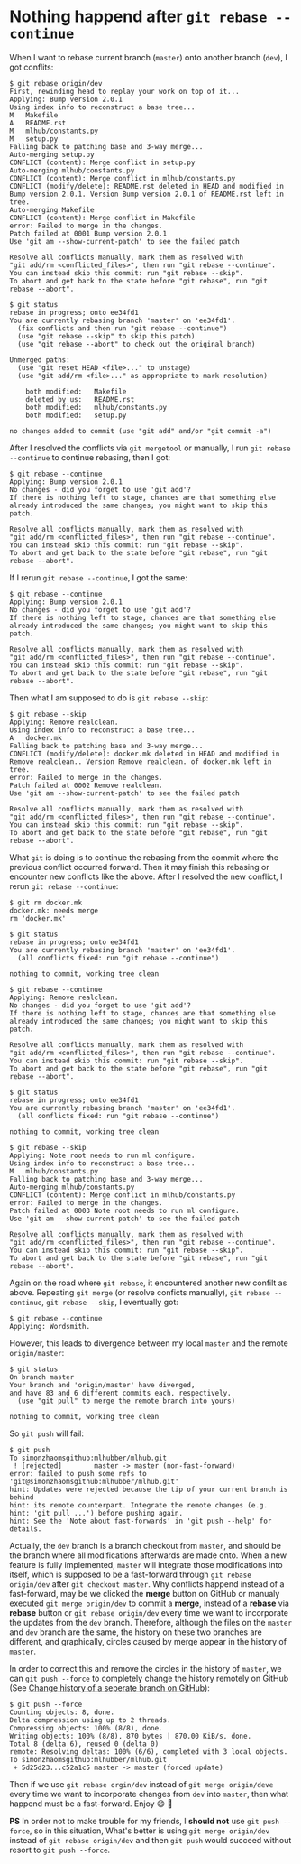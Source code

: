 # Nothing happend after `git rebase --continue` #

When I want to rebase current branch (`master`) onto another branch
(`dev`), I got conflits:

```console
$ git rebase origin/dev 
First, rewinding head to replay your work on top of it...
Applying: Bump version 2.0.1
Using index info to reconstruct a base tree...
M	Makefile
A	README.rst
M	mlhub/constants.py
M	setup.py
Falling back to patching base and 3-way merge...
Auto-merging setup.py
CONFLICT (content): Merge conflict in setup.py
Auto-merging mlhub/constants.py
CONFLICT (content): Merge conflict in mlhub/constants.py
CONFLICT (modify/delete): README.rst deleted in HEAD and modified in Bump version 2.0.1. Version Bump version 2.0.1 of README.rst left in tree.
Auto-merging Makefile
CONFLICT (content): Merge conflict in Makefile
error: Failed to merge in the changes.
Patch failed at 0001 Bump version 2.0.1
Use 'git am --show-current-patch' to see the failed patch

Resolve all conflicts manually, mark them as resolved with
"git add/rm <conflicted_files>", then run "git rebase --continue".
You can instead skip this commit: run "git rebase --skip".
To abort and get back to the state before "git rebase", run "git rebase --abort".

$ git status 
rebase in progress; onto ee34fd1
You are currently rebasing branch 'master' on 'ee34fd1'.
  (fix conflicts and then run "git rebase --continue")
  (use "git rebase --skip" to skip this patch)
  (use "git rebase --abort" to check out the original branch)

Unmerged paths:
  (use "git reset HEAD <file>..." to unstage)
  (use "git add/rm <file>..." as appropriate to mark resolution)

	both modified:   Makefile
	deleted by us:   README.rst
	both modified:   mlhub/constants.py
	both modified:   setup.py

no changes added to commit (use "git add" and/or "git commit -a")
```

After I resolved the conflicts via `git mergetool` or manually, I run
`git rebase --continue` to continue rebasing, then I got:

```console
$ git rebase --continue 
Applying: Bump version 2.0.1
No changes - did you forget to use 'git add'?
If there is nothing left to stage, chances are that something else
already introduced the same changes; you might want to skip this patch.

Resolve all conflicts manually, mark them as resolved with
"git add/rm <conflicted_files>", then run "git rebase --continue".
You can instead skip this commit: run "git rebase --skip".
To abort and get back to the state before "git rebase", run "git rebase --abort".
```

If I rerun `git rebase --continue`, I got the same:

```console
$ git rebase --continue 
Applying: Bump version 2.0.1
No changes - did you forget to use 'git add'?
If there is nothing left to stage, chances are that something else
already introduced the same changes; you might want to skip this patch.

Resolve all conflicts manually, mark them as resolved with
"git add/rm <conflicted_files>", then run "git rebase --continue".
You can instead skip this commit: run "git rebase --skip".
To abort and get back to the state before "git rebase", run "git rebase --abort".
```

Then what I am supposed to do is `git rebase --skip`:

```console
$ git rebase --skip 
Applying: Remove realclean.
Using index info to reconstruct a base tree...
A	docker.mk
Falling back to patching base and 3-way merge...
CONFLICT (modify/delete): docker.mk deleted in HEAD and modified in Remove realclean.. Version Remove realclean. of docker.mk left in tree.
error: Failed to merge in the changes.
Patch failed at 0002 Remove realclean.
Use 'git am --show-current-patch' to see the failed patch

Resolve all conflicts manually, mark them as resolved with
"git add/rm <conflicted_files>", then run "git rebase --continue".
You can instead skip this commit: run "git rebase --skip".
To abort and get back to the state before "git rebase", run "git rebase --abort".
```

What `git` is doing is to continue the rebasing from the commit where
the previous conflict occurred forward.  Then it may finish this
rebasing or encounter new conflicts like the above.  After I resolved
the new conflict, I rerun `git rebase --continue`:

```console
$ git rm docker.mk 
docker.mk: needs merge
rm 'docker.mk'

$ git status 
rebase in progress; onto ee34fd1
You are currently rebasing branch 'master' on 'ee34fd1'.
  (all conflicts fixed: run "git rebase --continue")

nothing to commit, working tree clean

$ git rebase --continue 
Applying: Remove realclean.
No changes - did you forget to use 'git add'?
If there is nothing left to stage, chances are that something else
already introduced the same changes; you might want to skip this patch.

Resolve all conflicts manually, mark them as resolved with
"git add/rm <conflicted_files>", then run "git rebase --continue".
You can instead skip this commit: run "git rebase --skip".
To abort and get back to the state before "git rebase", run "git rebase --abort".

$ git status 
rebase in progress; onto ee34fd1
You are currently rebasing branch 'master' on 'ee34fd1'.
  (all conflicts fixed: run "git rebase --continue")

nothing to commit, working tree clean

$ git rebase --skip 
Applying: Note root needs to run ml configure.
Using index info to reconstruct a base tree...
M	mlhub/constants.py
Falling back to patching base and 3-way merge...
Auto-merging mlhub/constants.py
CONFLICT (content): Merge conflict in mlhub/constants.py
error: Failed to merge in the changes.
Patch failed at 0003 Note root needs to run ml configure.
Use 'git am --show-current-patch' to see the failed patch

Resolve all conflicts manually, mark them as resolved with
"git add/rm <conflicted_files>", then run "git rebase --continue".
You can instead skip this commit: run "git rebase --skip".
To abort and get back to the state before "git rebase", run "git rebase --abort".
```

Again on the road where `git rebase`, it encountered another new
confilt as above.  Repeating `git merge` (or resolve conficts
manually), `git rebase --continue`, `git rebase --skip`, I eventually
got:

```console
$ git rebase --continue 
Applying: Wordsmith.
```

However, this leads to divergence between my local `master` and the
remote `origin/master`:

```
$ git status 
On branch master
Your branch and 'origin/master' have diverged,
and have 83 and 6 different commits each, respectively.
  (use "git pull" to merge the remote branch into yours)

nothing to commit, working tree clean
```

So `git push` will fail:

```console
$ git push
To simonzhaomsgithub:mlhubber/mlhub.git
 ! [rejected]        master -> master (non-fast-forward)
error: failed to push some refs to 'git@simonzhaomsgithub:mlhubber/mlhub.git'
hint: Updates were rejected because the tip of your current branch is behind
hint: its remote counterpart. Integrate the remote changes (e.g.
hint: 'git pull ...') before pushing again.
hint: See the 'Note about fast-forwards' in 'git push --help' for details.
```

Actually, the `dev` branch is a branch checkout from `master`, and
should be the branch where all modifications afterwards are made onto.
When a new feature is fully implemented, `master` will integrate those
modifications into itself, which is supposed to be a fast-forward
through `git rebase origin/dev` after `git checkout master`.  Why
conflicts happend instead of a fast-forward, may be we clicked the
**merge** button on GitHub or manualy executed `git merge origin/dev`
to commit a **merge**, instead of a **rebase** via **rebase** button
or `git rebase origin/dev` every time we want to incorporate the
updates from the `dev` branch.  Therefore, although the files on the
`master` and `dev` branch are the same, the history on these two
branches are different, and graphically, circles caused by merge appear
in the history of `master`.

In order to correct this and remove the circles in the history of
`master`, we can `git push --force` to completely change the history
remotely on GitHub (See [Change history of a seperate branch on
GitHub](change-history.md)):

```console
$ git push --force
Counting objects: 8, done.
Delta compression using up to 2 threads.
Compressing objects: 100% (8/8), done.
Writing objects: 100% (8/8), 870 bytes | 870.00 KiB/s, done.
Total 8 (delta 6), reused 0 (delta 0)
remote: Resolving deltas: 100% (6/6), completed with 3 local objects.
To simonzhaomsgithub:mlhubber/mlhub.git
 + 5d25d23...c52a1c5 master -> master (forced update)
```

Then if we use `git rebase orgin/dev` instead of `git merge
origin/deve` every time we want to incorporate changes from `dev` into
`master`, then what happend must be a fast-forward.  Enjoy :smile:
:tada:

**PS** In order not to make trouble for my friends, I **should not**
use `git push --force`, so in this situation, What's better is using
`git merge origin/dev` instead of `git rebase origin/dev` and then
`git push` would succeed without resort to `git push --force`.

